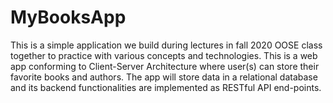 # MyBooksApp

This is a simple application we build during lectures in fall 2020 OOSE class together to practice with various concepts and technologies. This 
is a web app conforming to Client-Server Architecture where user(s) can store their favorite books and authors. The app
will store data in a relational database and its backend functionalities are implemented as RESTful API end-points.